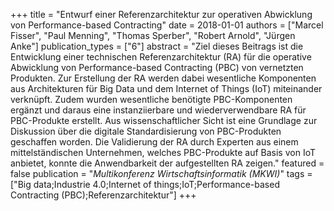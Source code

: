 +++
title = "Entwurf einer Referenzarchitektur zur operativen Abwicklung von Performance-based Contracting"
date = 2018-01-01
authors = ["Marcel Fisser", "Paul Menning", "Thomas Sperber", "Robert Arnold", "Jürgen Anke"]
publication_types = ["6"]
abstract = "Ziel dieses Beitrags ist die Entwicklung einer technischen Referenzarchitektur (RA) für die operative Abwicklung von Performance-based Contracting (PBC) von vernetzten Produkten. Zur Erstellung der RA werden dabei wesentliche Komponenten aus Architekturen für Big Data und dem Internet of Things (IoT) miteinander verknüpft. Zudem wurden wesentliche benötigte PBC-Komponenten ergänzt und daraus eine instanziierbare und wiederverwendbare RA für PBC-Produkte erstellt. Aus wissenschaftlicher Sicht ist eine Grundlage zur Diskussion über die digitale Standardisierung von PBC-Produkten geschaffen worden. Die Validierung der RA durch Experten aus einem mittelständischen Unternehmen, welches PBC-Produkte auf Basis von IoT anbietet, konnte die Anwendbarkeit der aufgestellten RA zeigen."
featured = false
publication = "*Multikonferenz Wirtschaftsinformatik (MKWI)*"
tags = ["Big data;Industrie 4.0;Internet of things;IoT;Performance-based Contracting (PBC);Referenzarchitektur"]
+++

